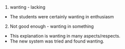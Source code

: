1. wanting - lacking
  * The students were certainly wanting in enthusiasm
2. Not good enough - wanting in something
  * This explanation is wanting in many aspects/respects.
  * The new system was tried and found wanting.
